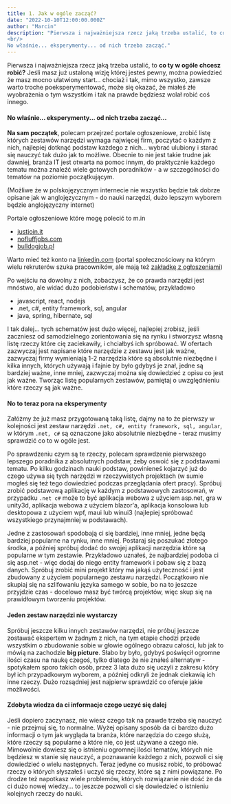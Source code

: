 ```yaml
---
title: 1. Jak w ogóle zacząć?
date: "2022-10-10T12:00:00.000Z"
author: "Marcin"
description: "Pierwsza i najważniejsza rzecz jaką trzeba ustalić, to co ty w ogóle chcesz robić? Jeśli masz już ustaloną wizję której jesteś pewny, można powiedzieć że masz mocno ułatwiony start... chociaż i tak, mimo wszystko, zawsze warto troche poeksperymentować, może się okazać, że miałeś złe wyobrażenia o tym wszystkim i tak na prawde będziesz wolał robić coś innego.
<br/>
No właśnie... eksperymenty... od nich trzeba zacząć."
---
```


Pierwsza i najważniejsza rzecz jaką trzeba ustalić, to **co ty w ogóle chcesz robić?** Jeśli masz już ustaloną wizję której jesteś pewny, można powiedzieć że masz mocno ułatwiony start... chociaż i tak, mimo wszystko, zawsze warto troche poeksperymentować, może się okazać, że miałeś złe wyobrażenia o tym wszystkim i tak na prawde będziesz wolał robić coś innego.

#### No właśnie... eksperymenty... od nich trzeba zacząć...

**Na sam początek**, polecam przejrzeć portale ogłoszeniowe, zrobić listę których zestawów narzędzi wymaga najwięcej firm, poczytać o każdym z nich, najlepiej dotknąć podstaw każdego z nich... wybrać ulubiony i starać się nauczyć tak dużo jak to możliwe. Obecnie to nie jest takie trudne jak dawniej, branża IT jest otwarta na pomoc innym, do praktycznie każdego tematu można znaleźć wiele gotowych poradników - a w szczególności do tematów na poziomie początkującym.

(Możliwe że w polskojęzycznym internecie nie wszystko będzie tak dobrze opisane jak w anglojęzycznym - do nauki narzędzi, dużo lepszym wyborem będzie anglojęzyczny internet)

Portale ogłoszeniowe które mogę polecić to m.in

- <a target="_blank" rel="noreferrer" href="https://justjoin.it/">justjoin.it</a>
- <a target="_blank" rel="noreferrer" href="https://nofluffjobs.com/">nofluffjobs.com</a>
- <a target="_blank" rel="noreferrer" href="https://bulldogjob.pl/">bulldogjob.pl</a>

Warto mieć też konto na <a target="_blank" rel="noreferrer" href="https://www.linkedin.com/">linkedin.com</a> (portal społecznościowy na którym wielu rekruterów szuka pracowników, ale mają też <a target="_blank" rel="noreferrer" href="https://www.linkedin.com/jobs/">zakładkę z ogłoszeniami</a>)

Po wejściu na dowolny z nich, zobaczysz, że co prawda narzędzi jest mnóstwo, ale widać dużo podobieństw i schematów, przykładowo

- javascript, react, nodejs
- .net, c#, entity framework, sql, angular
- java, spring, hibernate, sql

I tak dalej... tych schematów jest dużo więcej, najlepiej zrobisz, jeśli zaczniesz od samodzielnego zorientowania się na rynku i stworzysz własną listę rzeczy które cię zaciekawiły, i chciałbyś ich spróbować. W ofertach zazwyczaj jest napisane które narzędzie z zestawu jest jak ważne, zazwyczaj firmy wymieniają 1-2 narzędzia które są absolutnie niezbędne i kilka innych, których używają i fajnie by było gdybyś je znał, jedne są bardziej ważne, inne mniej, zazwyczaj można się dowiedzieć z opisu co jest jak ważne. Tworząc listę popularnych zestawów, pamiętaj o uwzględnieniu które rzeczy są jak ważne.

#### No to teraz pora na eksperymenty

Załóżmy że już masz przygotowaną taką listę, dajmy na to że pierwszy w kolejności jest zestaw narzędzi `.net, c#, entity framework, sql, angular`, w którym `.net, c#` są oznaczone jako absolutnie niezbędne - teraz musimy sprawdzić co to w ogóle jest.

Po sprawdzeniu czym są te rzeczy, polecam sprawdzenie pierwszego lepszego poradnika z absolutnych podstaw, żeby oswoić się z podstawami tematu. Po kilku godzinach nauki podstaw, powinieneś kojarzyć już do czego używa się tych narzędzi w rzeczywistych projektach (w sumie mogłeś się też tego dowiedzieć podczas przeglądania ofert pracy). Spróbuj zrobić podstawową aplikację w każdym z podstawowych zastosowań, w przypadku `.net c#` może to być aplikacja webowa z użyciem asp.net, gra w unity3d, aplikacja webowa z użyciem blazor'a, aplikacja konsolowa lub desktopowa z użyciem wpf, maui lub winui3 (najlepiej spróbować wszystkiego przynajmniej w podstawach).

Jedne z zastosowań spodobają ci się bardziej, inne mniej, jedne będą bardziej popularne na rynku, inne mniej. Postaraj się poszukać złotego środka, a później spróbuj dodać do swojej aplikacji narzędzia które są popularne w tym zestawie. Przykładowo uznałeś, że najbardziej podoba ci się asp.net - więc dodaj do niego entity framework i pobaw się z bazą danych. Spróbuj zrobić mini projekt który ma jakąś użyteczność i jest zbudowany z użyciem popularnego zestawu narzędzi. Początkowo nie skupiaj się na szlifowaniu języka samego w sobie, bo na to jeszcze przyjdzie czas - docelowo masz być twórcą projektów, więc skup się na prawidłowym tworzeniu projektów.

#### Jeden zestaw narzędzi nie wystarczy

Spróbuj jeszcze kilku innych zestawów narzędzi, nie próbuj jeszcze zostawać ekspertem w żadnym z nich, na tym etapie chodzi przede wszystkim o zbudowanie sobie w głowie ogólnego obrazu całości, lub jak to mówią na zachodzie **big picture**. Słabo by było, gdybyś poświęcił ogromne ilości czasu na naukę czegoś, tylko dlatego że nie znałeś alternatyw - spotykałem sporo takich osób, przez 3 lata dużo się uczyli z zakresu który był ich przypadkowym wyborem, a później odkryli że jednak ciekawią ich inne rzeczy. Dużo rozsądniej jest najpierw sprawdzić co oferuje jakie możliwości.

#### Zdobyta wiedza da ci informacje czego uczyć się dalej

Jeśli dopiero zaczynasz, nie wiesz czego tak na prawde trzeba się nauczyć - nie przejmuj się, to normalne. Wyżej opisany sposób da ci bardzo dużo informacji o tym jak wygląda ta branża, które narzędzia do czego służą, które rzeczy są popularne a które nie, co jest używane a czego nie. Mimowolnie dowiesz się o istnieniu ogromnej ilości tematów, których nie będziesz w stanie się nauczyć, a poznawanie każdego z nich, pozwoli ci się dowiedzieć o wielu następnych. Teraz jedyne co musisz robić, to próbować rzeczy o których słyszałeś i uczyć się rzeczy, które są z nimi powiązane. Po drodze też napotkasz wiele problemów, których rozwiązanie nie dość że da ci dużo nowej wiedzy... to jeszcze pozwoli ci się dowiedzieć o istnieniu kolejnych rzeczy do nauki.
